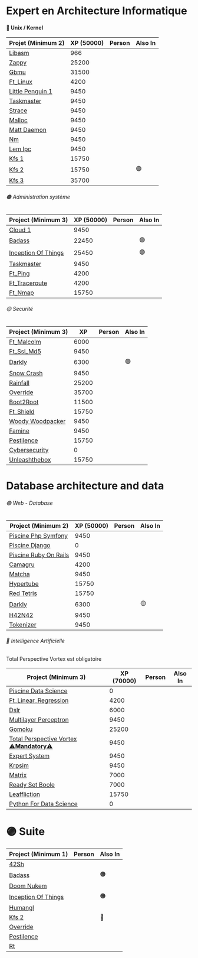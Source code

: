 # Expert en Architecture Informatique

#### 🔴 Unix / Kernel
| Projet (Minimum 2)                                                                  | XP (50000) | Person | Also In | 
| ----------------------------------------------------------------------------------- | ---------- | ------ | ------- |
| [Libasm](https://projects.intra.42.fr/projects/libasm)                              | 966        |        |         |
| [Zappy](https://projects.intra.42.fr/projects/42cursus-zappy)                       | 25200      |        |         |
| [Gbmu](https://projects.intra.42.fr/projects/42cursus-gbmu)                         | 31500      |        |         |
| [Ft_Linux](https://projects.intra.42.fr/projects/42cursus-ft_linux)                 | 4200       |        |         |
| [Little Penguin 1](https://projects.intra.42.fr/projects/42cursus-little-penguin-1) | 9450       |        |         |
| [Taskmaster](https://projects.intra.42.fr/projects/42cursus-taskmaster)             | 9450       |        |         |
| [Strace](https://projects.intra.42.fr/projects/42cursus-strace)                     | 9450       |        |         |
| [Malloc](https://projects.intra.42.fr/projects/42cursus-malloc)                     | 9450       |        |         |
| [Matt Daemon](https://projects.intra.42.fr/projects/42cursus-matt-daemon)           | 9450       |        |         |
| [Nm](https://projects.intra.42.fr/projects/nm)                                      | 9450       |        |         |
| [Lem Ipc](https://projects.intra.42.fr/projects/42cursus-lem-ipc)                   | 9450       |        |         |
| [Kfs 1](https://projects.intra.42.fr/projects/42cursus-kfs-1)                       | 15750      |        |         |
| [Kfs 2](https://projects.intra.42.fr/projects/42cursus-kfs-2)                       | 15750      |        | 🟣        |
| [Kfs 3](https://projects.intra.42.fr/projects/42cursus-kfs-3)                       | 35700      |        |         |

###### 🟠 Administration système
| Project (Minimum 3)                                                                          | XP (50000) | Person | Also In | 
| -------------------------------------------------------------------------------------------- | ---------- | ------ | ------- |
| [Cloud 1](https://projects.intra.42.fr/projects/42cursus-cloud-1)                            | 9450       |        |         |
| [Badass](https://projects.intra.42.fr/projects/bgp-at-doors-of-autonomous-systems-is-simple) | 22450      |        | 🟣        |
| [Inception Of Things](https://projects.intra.42.fr/projects/inception-of-things)             | 25450      |        | 🟣        |
| [Taskmaster](https://projects.intra.42.fr/projects/42cursus-taskmaster)                      | 9450       |        |         |
| [Ft_Ping](https://projects.intra.42.fr/projects/42cursus-ft_ping)                            | 4200       |        |         |
| [Ft_Traceroute](https://projects.intra.42.fr/projects/42cursus-ft_traceroute)                | 4200       |        |         |
| [Ft_Nmap](https://projects.intra.42.fr/projects/42cursus-ft_nmap)                            | 15750      |        |         |

###### 🟡 Securité
| Project (Minimum 3)                                                                 | XP    | Person | Also In |
| ----------------------------------------------------------------------------------- | ----- | ------ | ------- |
| [Ft_Malcolm](https://projects.intra.42.fr/projects/ft_malcolm)                      | 6000  |        |         |
| [Ft_Ssl_Md5](https://projects.intra.42.fr/projects/42cursus-ft_ssl_md5)             | 9450  |        |         |
| [Darkly](https://projects.intra.42.fr/projects/42cursus-darkly)                     | 6300  |        | 🟢      | 
| [Snow Crash](https://projects.intra.42.fr/projects/42cursus-snow-crash)             | 9450  |        |         |
| [Rainfall](https://projects.intra.42.fr/projects/42cursus-rainfall)                 | 25200 |        |         |
| [Override](https://projects.intra.42.fr/projects/42cursus-override)                 | 35700 |        |         |
| [Boot2Root](https://projects.intra.42.fr/projects/42cursus-boot2root)               | 11500 |        |         |
| [Ft_Shield](https://projects.intra.42.fr/projects/42cursus-ft_shield)               | 15750 |        |         |
| [Woody Woodpacker](https://projects.intra.42.fr/projects/42cursus-woody-woodpacker) | 9450  |        |         |
| [Famine](https://projects.intra.42.fr/projects/42cursus-famine)                     | 9450  |        |         |
| [Pestilence](https://projects.intra.42.fr/projects/42cursus-pestilence)             | 15750 |        |         |
| [Cybersecurity](https://projects.intra.42.fr/projects/cybersecurity)                | 0     |        |         |
| [Unleashthebox](https://projects.intra.42.fr/projects/unleashthebox)                | 15750 |        |         |

# Database architecture and data

###### 🟢 Web - Database
| Project (Minimum 2)                                                                           | XP (50000) | Person | Also In |
| --------------------------------------------------------------------------------------------- | ---------- | ------ | ------- |
| [Piscine Php Symfony](https://projects.intra.42.fr/projects/42cursus-piscine-php-symfony)     | 9450       |        |         |
| [Piscine Django](https://projects.intra.42.fr/projects/piscine-django)                        | 0          |        |         |
| [Piscine Ruby On Rails](https://projects.intra.42.fr/projects/42cursus-piscine-ruby-on-rails) | 9450       |        |         |
| [Camagru](https://projects.intra.42.fr/projects/42cursus-camagru)                             | 4200       |        |         |
| [Matcha](https://projects.intra.42.fr/projects/42cursus-matcha)                               | 9450       |        |         |
| [Hypertube](https://projects.intra.42.fr/projects/42cursus-hypertube)                         | 15750      |        |         |
| [Red Tetris](https://projects.intra.42.fr/projects/42cursus-red-tetris)                       | 15750      |        |         |
| [Darkly](https://projects.intra.42.fr/projects/42cursus-darkly)                               | 6300       |        | 🟡      | 
| [H42N42](https://projects.intra.42.fr/projects/42cursus-h42n42)                               | 9450       |        |         |
| [Tokenizer](https://projects.intra.42.fr/projects/tokenizer)                                  | 9450       |        |         |

###### 🔵 Intelligence Artificielle

Total Perspective Vortex est obligatoire

| Project (Minimum 3)                                                                                                   | XP (70000) | Person | Also In |
| --------------------------------------------------------------------------------------------------------------------- | ---------- | ------ | ------- |
| [Piscine Data Science](https://projects.intra.42.fr/projects/piscine-data-science)                                    | 0          |        |         |
| [Ft_Linear_Regression](https://projects.intra.42.fr/projects/42cursus-ft_linear_regression)                           | 4200       |        |         |
| [Dslr](https://projects.intra.42.fr/projects/42cursus-dslr)                                                           | 6000       |        |         |
| [Multilayer Perceptron](https://projects.intra.42.fr/projects/42cursus-multilayer-perceptron)                         | 9450       |        |         |
| [Gomoku](https://projects.intra.42.fr/projects/42cursus-gomoku)                                                       | 25200      |        |         |
| [Total Perspective Vortex ⚠️**Mandatory**⚠️](https://projects.intra.42.fr/projects/42cursus-total-perspective-vortex) | 9450       |        |         |
| [Expert System](https://projects.intra.42.fr/projects/42cursus-expert-system)                                         | 9450       |        |         |
| [Krpsim](https://projects.intra.42.fr/projects/42cursus-krpsim)                                                       | 9450       |        |         |
| [Matrix](https://projects.intra.42.fr/projects/matrix)                                                                | 7000       |        |         |
| [Ready Set Boole](https://projects.intra.42.fr/projects/ready-set-boole)                                              | 7000       |        |         |
| [Leaffliction](https://projects.intra.42.fr/projects/leaffliction)                                                    | 15750      |        |         |
| [Python For Data Science](https://projects.intra.42.fr/projects/python-for-data-science)                              | 0          |        |         |

# 🟣 Suite
| Project (Minimum 1)                                                                          | Person | Also In |
| -------------------------------------------------------------------------------------------- | ------ | ------- |
| [42Sh](https://projects.intra.42.fr/projects/42cursus-42sh)                                  |        |         |
| [Badass](https://projects.intra.42.fr/projects/bgp-at-doors-of-autonomous-systems-is-simple) |        | 🟠      |
| [Doom Nukem](https://projects.intra.42.fr/projects/42cursus-doom-nukem)                      |        |         |
| [Inception Of Things](https://projects.intra.42.fr/projects/inception-of-things)             |        | 🟠        |
| [Humangl](https://projects.intra.42.fr/projects/42cursus-humangl)                            |        |         |
| [Kfs 2](https://projects.intra.42.fr/projects/42cursus-kfs-2)                                |        | 🔴        |
| [Override](https://projects.intra.42.fr/projects/42cursus-override)                          |        |         |
| [Pestilence](https://projects.intra.42.fr/projects/42cursus-pestilence)                      |        |         |
| [Rt](https://projects.intra.42.fr/projects/42cursus-rt)                                      |        |         |





